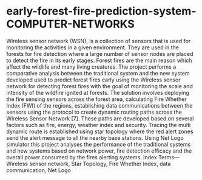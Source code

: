 # early-forest-fire-prediction-system-COMPUTER-NETWORKS

Wireless sensor network (WSN), is a collection of
 sensors that is used for monitoring the activities in a given
 environment. They are used in the forests for fire detection where
 a large number of sensor nodes are placed to detect the fire in
 its early stages. Forest fires are the main reason which affect
 the wildlife and many living creatures. The project performs
 a comparative analysis between the traditional system and the
 new system developed used to predict forest fires early using the
 Wireless sensor network for detecting forest fires with the goal of
 monitoring the scale and intensity of the wildfire ignited at forests.
 The solution involves deploying the fire sensing sensors across the
 forest area, calculating Fire Whether Index (FWI) of the regions,
 establishing data communications between the sensors using the
 protocol to create dynamic routing paths across the Wireless
 Sensor Network [7]. These paths are developed based on several
 factors such as fire, energy, weather index and security. Tracing
 the multi dynamic route is established using star topology where
 the red alert zones send the alert message to all the nearby
 base stations. Using Net Logo simulator this project analyses the
 performance of the traditional systems and new systems based
 on network power, fire detection efficacy and the overall power
 consumed by the fires alerting systems.
 Index Terms—Wireless sensor network, Star Topology, Fire
 Whether Index, data communication, Net Logo
